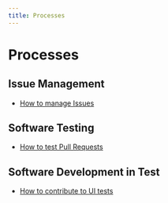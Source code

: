 ```yaml
---
title: Processes
---
```


# Processes

## Issue Management

* [How to manage Issues](./issue-management)

## Software Testing

* [How to test Pull Requests](./test-pr-and-branches)

## Software Development in Test

* [How to contribute to UI tests](./contribute-ui-tests)